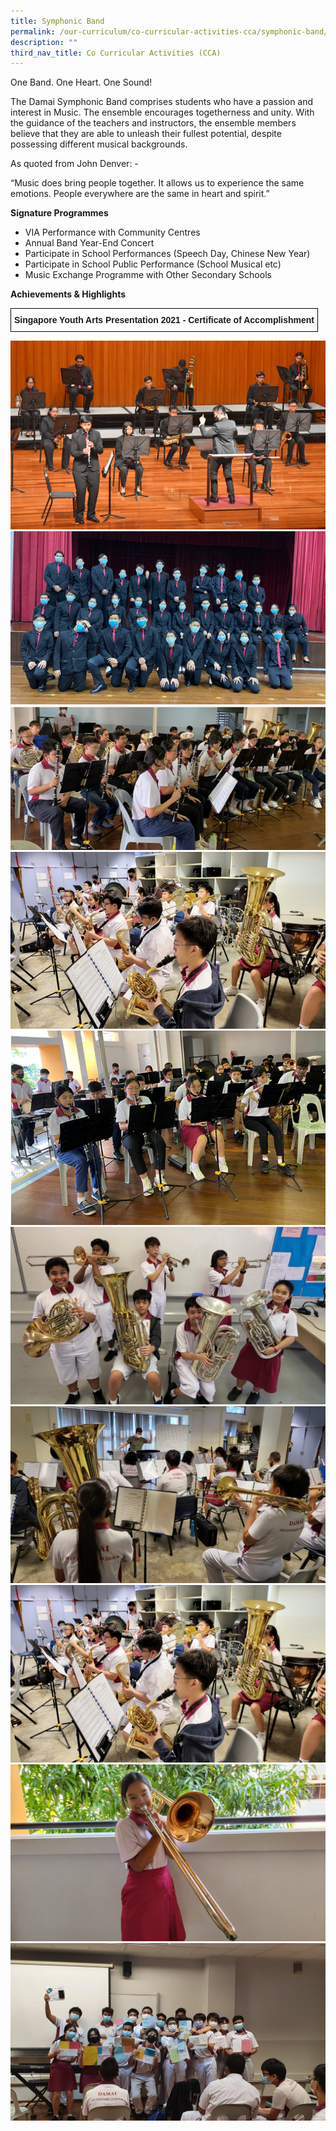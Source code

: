 ```yaml
---
title: Symphonic Band
permalink: /our-curriculum/co-curricular-activities-cca/symphonic-band/
description: ""
third_nav_title: Co Curricular Activities (CCA)
---
```

<p>One Band. One Heart. One Sound!</p>
<p>The Damai Symphonic Band comprises students who have a passion and interest in Music. The ensemble encourages togetherness and unity. With the guidance of the teachers and instructors, the ensemble members believe that they are able to unleash their fullest potential, despite possessing different musical backgrounds.</p>
<p>As quoted from John Denver: -&nbsp;</p>
<p>&ldquo;Music does bring people together. It allows us to experience the same emotions. People everywhere are the same in heart and spirit.&rdquo;</p>
<p><strong>Signature Programmes</strong></p>
<ul>
<li>VIA Performance with Community Centres&nbsp;</li>
<li>Annual Band Year-End Concert</li>
<li>Participate in School Performances (Speech Day, Chinese New Year)&nbsp;</li>
<li>Participate in School Public Performance (School Musical etc)&nbsp;</li>
<li>Music Exchange Programme with Other Secondary Schools</li>
</ul>
<p><strong>Achievements</strong><strong> &amp; Highlights</strong></p>
<style type="text/css">
.tg  {border-collapse:collapse;border-spacing:0;}
.tg td{border-color:black;border-style:solid;border-width:1px;font-family:Arial, sans-serif;font-size:14px;
  overflow:hidden;padding:10px 5px;word-break:normal;}
.tg th{border-color:black;border-style:solid;border-width:1px;font-family:Arial, sans-serif;font-size:14px;
  font-weight:normal;overflow:hidden;padding:10px 5px;word-break:normal;}
.tg .tg-amwm{font-weight:bold;text-align:center;vertical-align:top}
</style>
<table class="tg">
<thead>
  <tr>
    <td class="tg-amwm">Singapore Youth Arts Presentation 2021 - Certificate of Accomplishment</td>
  </tr>
</thead>
</table>

<img src="/images/Picture1.png"><br>
<img src="/images/Picture2.png"><br>
<img src="/images/Picture3.png"><br>
<img src="/images/Picture4.jpg"><br>
<img src="/images/Picture5.png"><br>
<img src="/images/sb1.jpeg"><br>
<img src="/images/sb2.jpeg"><br>
<img src="/images/sb3.jpeg"><br>
<img src="/images/sb4.jpeg"><br>
<img src="/images/sb5.jpeg">
